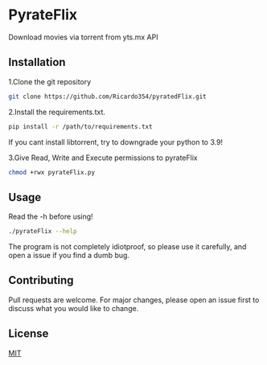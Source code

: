 # PyrateFlix

   Download movies via torrent from yts.mx API


## Installation

1.Clone the git repository
```bash
git clone https://github.com/Ricardo354/pyratedFlix.git
``` 

2.Install the requirements.txt.

```bash
pip install -r /path/to/requirements.txt
```
If you cant install libtorrent, try to downgrade your python to 3.9!

3.Give Read, Write and Execute permissions to pyrateFlix
```bash
chmod +rwx pyrateFlix.py
```
## Usage
Read the -h before using!
```bash
./pyrateFlix --help
```
The program is not completely idiotproof, so please use it carefully, and open a issue if you find a dumb bug.

## Contributing

Pull requests are welcome. For major changes, please open an issue first
to discuss what you would like to change.



## License

[MIT](https://choosealicense.com/licenses/mit/)
